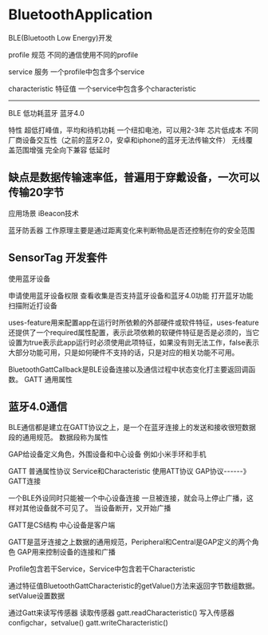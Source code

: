 # BluetoothApplication

BLE(Bluetooth Low Energy)开发

profile 规范
不同的通信使用不同的profile

service 服务
一个profile中包含多个service

characteristic 特征值
一个service中包含多个characteristic

-----------------------------------------------------
BLE 低功耗蓝牙
蓝牙4.0

特性
超低打峰值，平均和待机功耗 一个纽扣电池，可以用2-3年
芯片低成本
不同厂商设备交互性（之前的蓝牙2.0，安卓和iphone的蓝牙无法传输文件）
无线覆盖范围增强
完全向下兼容
低延时

缺点是数据传输速率低，普遍用于穿戴设备，一次可以传输20字节
-----------------------------------------------------
应用场景 iBeacon技术

蓝牙防丢器
工作原理主要是通过距离变化来判断物品是否还控制在你的安全范围

SensorTag 开发套件
-----------------------------------------------------
使用蓝牙设备

申请使用蓝牙设备权限
查看收集是否支持蓝牙设备和蓝牙4.0功能
打开蓝牙功能
扫描附近打设备

uses-feature用来配置app在运行时所依赖的外部硬件或软件特征，uses-feature还提供了一个required属性配置，表示此项依赖的软硬件特征是否是必须的，当它设置为true表示此app运行时必须使用此项特征，如果没有则无法工作，false表示大部分功能可用，只是如何硬件不支持的话，只是对应的相关功能不可用。

BluetoothGattCallback是BLE设备连接以及通信过程中状态变化打主要返回调函数。
GATT
通用属性

蓝牙4.0通信
-----------------------------------------------------
BLE通信都是建立在GATT协议之上，是一个在蓝牙连接上的发送和接收很短数据段的通用规范。
数据段称为属性

GAP给设备定义角色，外围设备和中心设备
例如小米手环和手机

GATT 普通属性协议
Service和Characteristic
使用ATT协议
GAP协议------》 GATT连接

一个BLE外设同时只能被一个中心设备连接
一旦被连接，就会马上停止广播，这样对其他设备就不可见了。
当设备断开，又开始广播

GATT是CS结构
中心设备是客户端

GATT是蓝牙连接之上数据的通用规范，Peripheral和Central是GAP定义的两个角色
GAP用来控制设备的连接和广播

Profile包含若干Service，Service中包含若干Characteristic

通过特征值BluetoothGattCharacteristic的getValue()方法来返回字节数组数据。
setValue设置数据

通过Gatt来读写传感器
读取传感器
gatt.readCharacteristic()
写入传感器
configchar，setvalue()
gatt.writeCharacteristic()
